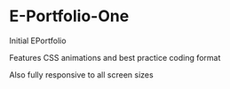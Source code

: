 # E-Portfolio-One

Initial EPortfolio

Features CSS animations and best practice coding format

Also fully responsive to all screen sizes
